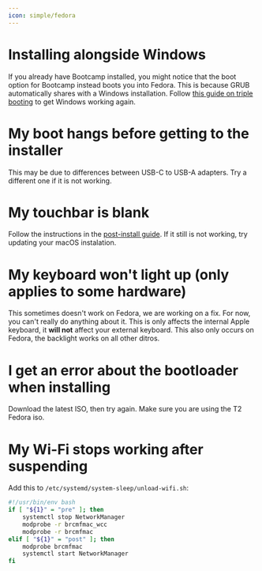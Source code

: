 ```yaml
---
icon: simple/fedora
---
```


# Installing alongside Windows

If you already have Bootcamp installed, you might notice that the boot option for Bootcamp instead boots you into Fedora. This is because GRUB automatically shares with a Windows installation. Follow [this guide on triple booting](https://wiki.t2linux.org/guides/windows/#if-windows-is-installed-first) to get Windows working again.

# My boot hangs before getting to the installer

This may be due to differences between USB-C to USB-A adapters. Try a different one if it is not working.

# My touchbar is blank

Follow the instructions in the [post-install guide](https://wiki.t2linux.org/guides/postinstall/#setting-up-the-touch-bar). If it still is not working, try updating your macOS instalation.

# My keyboard won't light up (only applies to some hardware)

This sometimes doesn't work on Fedora, we are working on a fix. For now, you can't really do anything about it. This is only affects the internal Apple keyboard, it **will not** affect your external keyboard. This also only occurs on Fedora, the backlight works on all other ditros.

# I get an error about the bootloader when installing

Download the latest ISO, then try again. Make sure you are using the T2 Fedora iso.

# My Wi-Fi stops working after suspending

Add this to `/etc/systemd/system-sleep/unload-wifi.sh`:

```bash
#!/usr/bin/env bash
if [ "${1}" = "pre" ]; then
    systemctl stop NetworkManager
    modprobe -r brcmfmac_wcc
    modprobe -r brcmfmac
elif [ "${1}" = "post" ]; then
    modprobe brcmfmac
    systemctl start NetworkManager
fi
```
